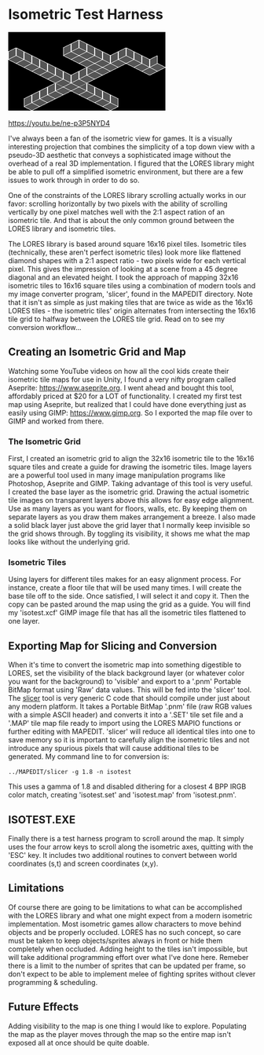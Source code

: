 # Isometric Test Harness

![ISOTEST](isotest.png)

https://youtu.be/ne-p3P5NYD4

I've always been a fan of the isometric view for games. It is a visually interesting projection that combines the simplicity of a top down view with a pseudo-3D aesthetic that conveys a sophisticated image without the overhead of a real 3D implementation. I figured that the LORES library might be able to pull off a simplified isometric environment, but there are a few issues to work through in order to do so.

One of the constraints of the LORES library scrolling actually works in our favor: scrolling horizontally by two pixels with the ability of scrolling vertically by one pixel matches well with the 2:1 aspect ration of an isometric tile. And that is about the only common ground between the LORES library and isometric tiles.

The LORES library is based around square 16x16 pixel tiles. Isometric tiles (technically, these aren't perfect isometric tiles) look more like flattened diamond shapes with a 2:1 aspect ratio - two pixels wide for each vertical pixel. This gives the impression of looking at a scene from a 45 degree diagonal and an elevated height. I took the approach of mapping 32x16 isometric tiles to 16x16 square tiles using a combination of modern tools and my image converter program, 'slicer', found in the MAPEDIT directory. Note that it isn't as simple as just making tiles that are twice as wide as the 16x16 LORES tiles - the isometric tiles' origin alternates from intersecting the 16x16 tile grid to halfway between the LORES tile grid. Read on to see my conversion workflow...

## Creating an Isometric Grid and Map

Watching some YouTube videos on how all the cool kids create their isometric tile maps for use in Unity, I found a very nifty program called Aseprite: https://www.aseprite.org. I went ahead and bought this tool, affordably priced at $20 for a LOT of functionality. I created my first test map using Aseprite, but realized that I could have done everything just as easily using GIMP: https://www.gimp.org. So I exported the map file over to GIMP and worked from there.

### The Isometric Grid

First, I created an isometric grid to align the 32x16 isometric tile to the 16x16 square tiles and create a guide for drawing the isometric tiles. Image layers are a powerful tool used in many image manipulation programs like Photoshop, Aseprite and GIMP. Taking advantage of this tool is very useful. I created the base layer as the isometric grid. Drawing the actual isometric tile images on transparent layers above this allows for easy edge alignment. Use as many layers as you want for floors, walls, etc. By keeping them on separate layers as you draw them makes arrangement a breeze. I also made a solid black layer just above the grid layer that I normally keep invisible so the grid shows through. By toggling its visibility, it shows me what the map looks like without the underlying grid.

### Isometric Tiles

Using layers for different tiles makes for an easy alignment process. For instance, create a floor tile that will be used many times. I will create the base tile off to the side. Once satisfied, I will select it and copy it. Then the copy can be pasted around the map using the grid as a guide. You will find my 'isotest.xcf' GIMP image file that has all the isometric tiles flattened to one layer.

## Exporting Map for Slicing and Conversion

When it's time to convert the isometric map into something digestible to LORES, set the visibility of the black background layer (or whatever color you want for the background) to 'visible' and export to a '.pnm' Portable BitMap format using 'Raw' data values. This will be fed into the 'slicer' tool. The [slicer](../MAPEDIT/slicer.c) tool is very generic C code that should compile under just about any modern platform. It takes a Portable BitMap '.pnm' file (raw RGB values with a simple ASCII header) and converts it into a '.SET' tile set file and a '.MAP' tile map file ready to import using the LORES MAPIO functions or further editing with MAPEDIT. 'slicer' will reduce all identical tiles into one to save memory so it is important to carefully align the isometric tiles and not introduce any spurious pixels that will cause additional tiles to be generated. My command line to for conversion is:

    ../MAPEDIT/slicer -g 1.8 -n isotest

This uses a gamma of 1.8 and disabled dithering for a closest 4 BPP IRGB color match, creating 'isotest.set' and 'isotest.map' from 'isotest.pnm'.

## ISOTEST.EXE

Finally there is a test harness program to scroll around the map. It simply uses the four arrow keys to scroll along the isometric axes, quitting with the 'ESC' key. It includes two additional routines to convert between world coordinates (s,t) and screen coordinates (x,y).

## Limitations

Of course there are going to be limitations to what can be accomplished with the LORES library and what one might expect from a modern isometric implementation. Most isometric games allow characters to move behind objects and be properly occluded. LORES has no such concept, so care must be taken to keep objects/sprites always in front or hide them completely when occluded. Adding height to the tiles isn't impossible, but will take additional programming effort over what I've done here. Remeber there is a limit to the number of sprites that can be updated per frame, so don't expect to be able to implement melee of fighting sprites without clever programming & scheduling.

## Future Effects

Adding visibility to the map is one thing I would like to explore. Populating the map as the player moves through the map so the entire map isn't exposed all at once should be quite doable.

